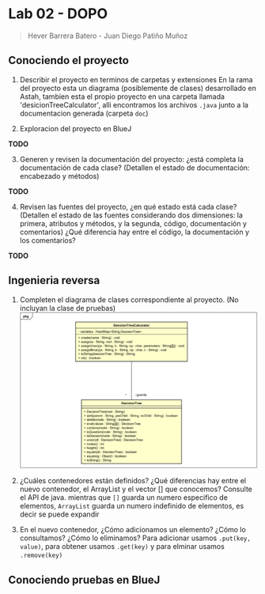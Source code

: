 # Lab 02 - DOPO

> Hever Barrera Batero - Juan Diego Patiño Muñoz

## Conociendo el proyecto

1. Describir el proyecto en terminos de carpetas y extensiones
En la rama del proyecto esta un diagrama (posiblemente de clases) desarrollado
en Astah, tambien esta el propio proyecto en una carpeta llamada
'desicionTreeCalculator', alli encontramos los archivos `.java` junto a la
documentacion generada (carpeta `doc`)

2. Exploracion del proyecto en BlueJ

**TODO**

3. Generen y revisen la documentación del proyecto:
¿está completa la documentación de cada clase? (Detallen el
estado de documentación: encabezado y métodos)

**TODO**

4. Revisen las fuentes del proyecto, ¿en qué estado está cada clase?
(Detallen el estado de las fuentes considerando dos dimensiones: la
primera, atributos y métodos, y la segunda, código, documentación y
comentarios) ¿Qué diferencia hay entre el código, la documentación
y los comentarios?

**TODO**

## Ingenieria reversa

1. Completen el diagrama de clases correspondiente al proyecto.
(No incluyan la clase de pruebas)
![Punto 1](image-1.png)

2. ¿Cuáles contenedores están definidos? ¿Qué diferencias hay entre el nuevo
contenedor, el ArrayList y el vector [] que conocemos? Consulte el API de java.
mientras que `[]` guarda un numero especifico de elementos, `ArrayList` guarda
un numero indefinido de elementos, es decir se puede expandir

3. En el nuevo contenedor, ¿Cómo adicionamos un elemento? ¿Cómo lo
consultamos? ¿Cómo lo eliminamos?
Para adicionar usamos `.put(key, value)`, para obtener usamos `.get(key)` y
para elminar usamos `.remove(key)`

## Conociendo pruebas en BlueJ
